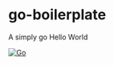 # go-boilerplate
A simply go Hello World

[![Go](https://github.com/matteobaccan/go-boilerplate/actions/workflows/go.yml/badge.svg)](https://github.com/matteobaccan/go-boilerplate/actions/workflows/go.yml)

